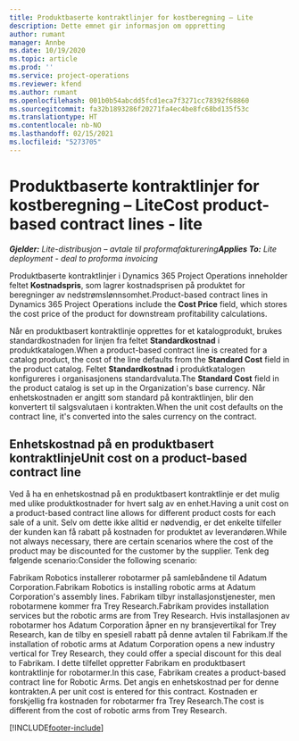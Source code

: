 ```yaml
---
title: Produktbaserte kontraktlinjer for kostberegning – Lite
description: Dette emnet gir informasjon om oppretting
author: rumant
manager: Annbe
ms.date: 10/19/2020
ms.topic: article
ms.prod: ''
ms.service: project-operations
ms.reviewer: kfend
ms.author: rumant
ms.openlocfilehash: 001b0b54abcdd5fcd1eca7f3271cc78392f68860
ms.sourcegitcommit: fa32b1893286f20271fa4ec4be8fc68bd135f53c
ms.translationtype: HT
ms.contentlocale: nb-NO
ms.lasthandoff: 02/15/2021
ms.locfileid: "5273705"
---
```

# <a name="cost-product-based-contract-lines---lite"></a><span data-ttu-id="f11ed-103">Produktbaserte kontraktlinjer for kostberegning – Lite</span><span class="sxs-lookup"><span data-stu-id="f11ed-103">Cost product-based contract lines - lite</span></span>

<span data-ttu-id="f11ed-104">_**Gjelder:** Lite-distribusjon – avtale til proformafakturering_</span><span class="sxs-lookup"><span data-stu-id="f11ed-104">_**Applies To:** Lite deployment - deal to proforma invoicing_</span></span>


<span data-ttu-id="f11ed-105">Produktbaserte kontraktlinjer i Dynamics 365 Project Operations inneholder feltet **Kostnadspris**, som lagrer kostnadsprisen på produktet for beregninger av nedstrømslønnsomhet.</span><span class="sxs-lookup"><span data-stu-id="f11ed-105">Product-based contract lines in Dynamics 365 Project Operations include the **Cost Price** field, which stores the cost price of the product for downstream profitability calculations.</span></span>

<span data-ttu-id="f11ed-106">Når en produktbasert kontraktlinje opprettes for et katalogprodukt, brukes standardkostnaden for linjen fra feltet **Standardkostnad** i produktkatalogen.</span><span class="sxs-lookup"><span data-stu-id="f11ed-106">When a product-based contract line is created for a catalog product, the cost of the line defaults from the **Standard Cost** field in the product catalog.</span></span> <span data-ttu-id="f11ed-107">Feltet **Standardkostnad** i produktkatalogen konfigureres i organisasjonens standardvaluta.</span><span class="sxs-lookup"><span data-stu-id="f11ed-107">The **Standard Cost** field in the product catalog is set up in the Organization's base currency.</span></span> <span data-ttu-id="f11ed-108">Når enhetskostnaden er angitt som standard på kontraktlinjen, blir den konvertert til salgsvalutaen i kontrakten.</span><span class="sxs-lookup"><span data-stu-id="f11ed-108">When the unit cost defaults on the contract line, it's converted into the sales currency on the contract.</span></span>

## <a name="unit-cost-on-a-product-based-contract-line"></a><span data-ttu-id="f11ed-109">Enhetskostnad på en produktbasert kontraktlinje</span><span class="sxs-lookup"><span data-stu-id="f11ed-109">Unit cost on a product-based contract line</span></span>

<span data-ttu-id="f11ed-110">Ved å ha en enhetskostnad på en produktbasert kontraktlinje er det mulig med ulike produktkostnader for hvert salg av en enhet.</span><span class="sxs-lookup"><span data-stu-id="f11ed-110">Having a unit cost on a product-based contract line allows for different product costs for each sale of a unit.</span></span> <span data-ttu-id="f11ed-111">Selv om dette ikke alltid er nødvendig, er det enkelte tilfeller der kunden kan få rabatt på kostnaden for produktet av leverandøren.</span><span class="sxs-lookup"><span data-stu-id="f11ed-111">While not always necessary, there are certain scenarios where the cost of the product may be discounted for the customer by the supplier.</span></span> <span data-ttu-id="f11ed-112">Tenk deg følgende scenario:</span><span class="sxs-lookup"><span data-stu-id="f11ed-112">Consider the following scenario:</span></span>

<span data-ttu-id="f11ed-113">Fabrikam Robotics installerer robotarmer på samlebåndene til Adatum Corporation.</span><span class="sxs-lookup"><span data-stu-id="f11ed-113">Fabrikam Robotics is installing robotic arms at Adatum Corporation's assembly lines.</span></span> <span data-ttu-id="f11ed-114">Fabrikam tilbyr installasjonstjenester, men robotarmene kommer fra Trey Research.</span><span class="sxs-lookup"><span data-stu-id="f11ed-114">Fabrikam provides installation services but the robotic arms are from Trey Research.</span></span> <span data-ttu-id="f11ed-115">Hvis installasjonen av robotarmer hos Adatum Corporation åpner en ny bransjevertikal for Trey Research, kan de tilby en spesiell rabatt på denne avtalen til Fabrikam.</span><span class="sxs-lookup"><span data-stu-id="f11ed-115">If the installation of robotic arms at Adatum Corporation opens a new industry vertical for Trey Research, they could offer a special discount for this deal to Fabrikam.</span></span> <span data-ttu-id="f11ed-116">I dette tilfellet oppretter Fabrikam en produktbasert kontraktlinje for robotarmer.</span><span class="sxs-lookup"><span data-stu-id="f11ed-116">In this case, Fabrikam creates a product-based contract line for Robotic Arms.</span></span> <span data-ttu-id="f11ed-117">Det angis en enhetskostnad per for denne kontrakten.</span><span class="sxs-lookup"><span data-stu-id="f11ed-117">A per unit cost is entered for this contract.</span></span> <span data-ttu-id="f11ed-118">Kostnaden er forskjellig fra kostnaden for robotarmer fra Trey Research.</span><span class="sxs-lookup"><span data-stu-id="f11ed-118">The cost is different from the cost of robotic arms from Trey Research.</span></span>


[!INCLUDE[footer-include](../../includes/footer-banner.md)]